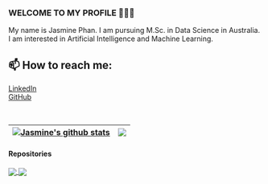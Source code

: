 ### WELCOME TO MY PROFILE 👋👋👋
My name is Jasmine Phan. I am pursuing M.Sc. in Data Science in Australia. I am interested in Artificial Intelligence and Machine Learning.<br>
## 📫 How to reach me: 

[LinkedIn](https://www.linkedin.com/in/jasminephannd/) <br />
[GitHub](https://github.com/Jasminephannd)  

<br />

| <a href="https://github.com/Jasminephannd/github-readme-stats"><img align="center" src="https://github-readme-stats.vercel.app/api?username=Jasminephannd&show_icons=true&include_all_commits=true&theme=buefy&hide_border=true&hide=contribs,prs,issues" alt="Jasmine's github stats" /></a> | <a href="https://github.com/Jasminephannd/github-readme-stats"><img align="center" src="https://github-readme-stats.vercel.app/api/top-langs/?username=Jasminephannd&layout=compact&theme=buefy&hide_border=true" /></a> |
| ------------- | ------------- |


#### Repositories
<a href="https://github.com/Jasminephannd/DataCamp-Projects">
  <img align="center" src="https://github-readme-stats.vercel.app/api/pin/?username=Jasminephannd&repo=DataCamp-Projects&theme=buefy" />
</a>
<a href="https://github.com/Jasminephannd/games-with-python">
  <img align="center" src="https://github-readme-stats.vercel.app/api/pin/?username=Jasminephannd&repo=games-with-python&theme=buefy" />
</a>

<br />
<br />
